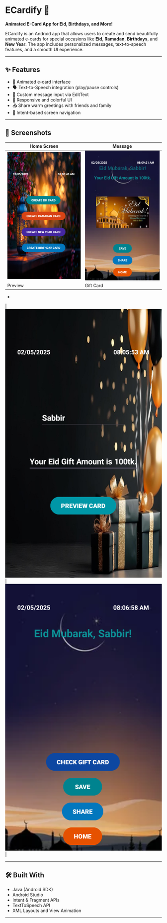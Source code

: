 # ECardify 🎉  
**Animated E-Card App for Eid, Birthdays, and More!**

ECardify is an Android app that allows users to create and send beautifully animated e-cards for special occasions like **Eid**, **Ramadan**, **Birthdays**, and **New Year**. The app includes personalized messages, text-to-speech features, and a smooth UI experience.

---

## ✨ Features

- 🎨 Animated e-card interface
- 🗣️ Text-to-Speech integration (play/pause controls)
- 📝 Custom message input via EditText
- 📱 Responsive and colorful UI
- 📤 Share warm greetings with friends and family
- 🔄 Intent-based screen navigation

---

## 📸 Screenshots

|    Home Screen    |       Message       |
|-------------------|---------------------|
| ![Home](Home.png) | ![Message](Msg.png) |
|         Preview         |          Gift Card         |
-
| ![Preview](Preview.png) | ![Gift Card](GiftCard.png) |

---

## 🛠 Built With

- Java (Android SDK)
- Android Studio
- Intent & Fragment APIs
- TextToSpeech API
- XML Layouts and View Animation

---


